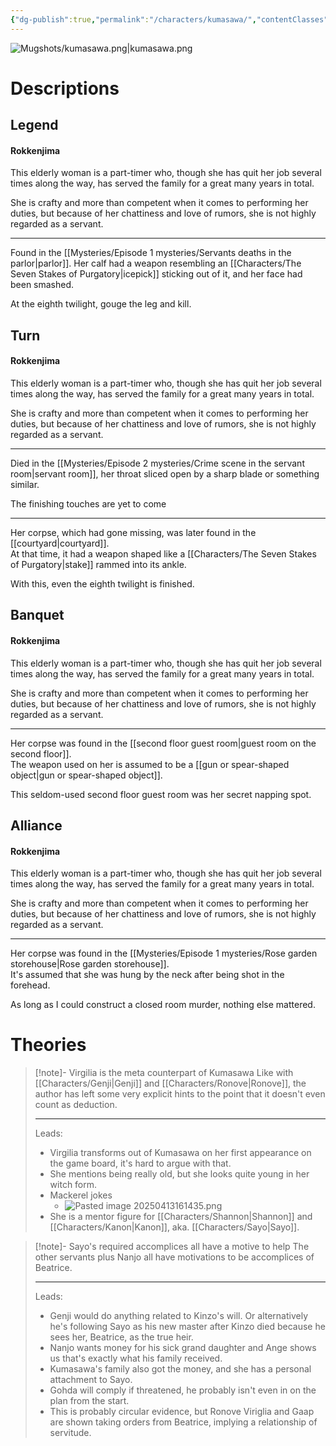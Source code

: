 ```yaml
---
{"dg-publish":true,"permalink":"/characters/kumasawa/","contentClasses":"center-headings center-images","tags":["servant"]}
---
```



![Mugshots/kumasawa.png|kumasawa.png](/img/user/Mugshots/kumasawa.png)

# Descriptions

## Legend
#### Rokkenjima

This elderly woman is a part-timer who, though she has quit her job several times along the way, has served the family for a great many years in total.

She is crafty and more than competent when it comes to performing her duties, but because of her chattiness and love of rumors, she is not highly regarded as a servant.

---

Found in the [[Mysteries/Episode 1 mysteries/Servants deaths in the parlor\|parlor]]. Her calf had a weapon resembling an [[Characters/The Seven Stakes of Purgatory\|icepick]] sticking out of it, and her face had been smashed.

At the eighth twilight, gouge the leg and kill.
## Turn
#### Rokkenjima

This elderly woman is a part-timer who, though she has quit her job several times along the way, has served the family for a great many years in total.

She is crafty and more than competent when it comes to performing her duties, but because of her chattiness and love of rumors, she is not highly regarded as a servant.

---
Died in the [[Mysteries/Episode 2 mysteries/Crime scene in the servant room\|servant room]], her throat sliced open by a sharp blade or something similar.  

The finishing touches are yet to come

---
Her corpse, which had gone missing, was later found in the [[courtyard\|courtyard]].  
At that time, it had a weapon shaped like a [[Characters/The Seven Stakes of Purgatory\|stake]] rammed into its ankle.  

With this, even the eighth twilight is finished.
## Banquet
#### Rokkenjima

This elderly woman is a part-timer who, though she has quit her job several times along the way, has served the family for a great many years in total.

She is crafty and more than competent when it comes to performing her duties, but because of her chattiness and love of rumors, she is not highly regarded as a servant.

---
Her corpse was found in the [[second floor guest room\|guest room on the second floor]].  
The weapon used on her is assumed to be a [[gun or spear-shaped object\|gun or spear-shaped object]].  

This seldom-used second floor guest room was her secret napping spot.
## Alliance
#### Rokkenjima

This elderly woman is a part-timer who, though she has quit her job several times along the way, has served the family for a great many years in total.

She is crafty and more than competent when it comes to performing her duties, but because of her chattiness and love of rumors, she is not highly regarded as a servant.

---
Her corpse was found in the [[Mysteries/Episode 1 mysteries/Rose garden storehouse\|Rose garden storehouse]].  
It's assumed that she was hung by the neck after being shot in the forehead.  

As long as I could construct a closed room murder, nothing else mattered.
# Theories


<div class="transclusion internal-embed is-loaded"><div class="markdown-embed">



> [!note]- Virgilia is the meta counterpart of Kumasawa
> Like with [[Characters/Genji\|Genji]] and [[Characters/Ronove\|Ronove]], the author has left some very explicit hints to the point that it doesn't even count as deduction.
> 
> ---
> Leads:
> - Virgilia transforms out of Kumasawa on her first appearance on the game board, it's hard to argue with that.
> - She mentions being really old, but she looks quite young in her witch form.
> - Mackerel jokes
> 	- ![Pasted image 20250413161435.png](/img/user/Attachments/Pasted%20image%2020250413161435.png)
> - She is a mentor figure for [[Characters/Shannon\|Shannon]] and [[Characters/Kanon\|Kanon]], aka. [[Characters/Sayo\|Sayo]].

</div></div>



<div class="transclusion internal-embed is-loaded"><div class="markdown-embed">



> [!note]- Sayo's required accomplices all have a motive to help
> The other servants plus Nanjo all have motivations to be accomplices of Beatrice.
> 
> ---
> Leads:
> - Genji would do anything related to Kinzo's will. Or alternatively he's following Sayo as his new master after Kinzo died because he sees her, Beatrice, as the true heir.
> - Nanjo wants money for his sick grand daughter and Ange shows us that's exactly what his family received.
> - Kumasawa's family also got the money, and she has a personal attachment to Sayo.
> - Gohda will comply if threatened, he probably isn't even in on the plan from the start.
> - This is probably circular evidence, but Ronove Viriglia and Gaap are shown taking orders from Beatrice, implying a relationship of servitude.

</div></div>
